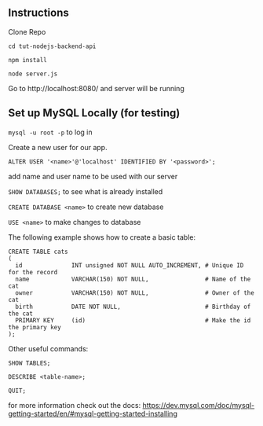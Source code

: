 ## Instructions

Clone Repo

```
cd tut-nodejs-backend-api

npm install

node server.js
```

Go to http://localhost:8080/ and server will be running


## Set up MySQL Locally (for testing)

`mysql -u root -p` to log in

Create a new user for our app.

`ALTER USER '<name>'@'localhost' IDENTIFIED BY '<password>';`

add name and user name to be used with our server 

`SHOW DATABASES;` to see what is already installed

`CREATE DATABASE <name>` to create new database

`USE <name>` to make changes to database

The following example shows how to create a basic table:

```
CREATE TABLE cats
(
  id              INT unsigned NOT NULL AUTO_INCREMENT, # Unique ID for the record
  name            VARCHAR(150) NOT NULL,                # Name of the cat
  owner           VARCHAR(150) NOT NULL,                # Owner of the cat
  birth           DATE NOT NULL,                        # Birthday of the cat
  PRIMARY KEY     (id)                                  # Make the id the primary key
);
```

Other useful commands:

`SHOW TABLES;`

`DESCRIBE <table-name>;`

`QUIT;` 

for more information check out the docs:
https://dev.mysql.com/doc/mysql-getting-started/en/#mysql-getting-started-installing
